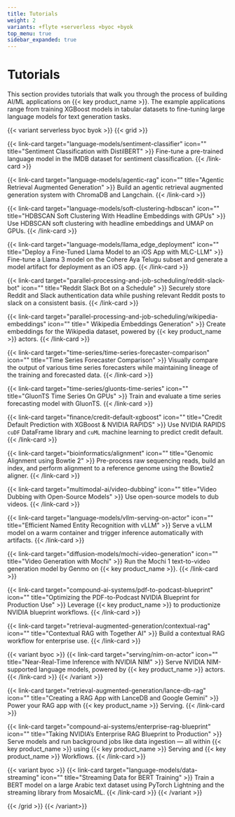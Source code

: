 ```yaml
---
title: Tutorials
weight: 2
variants: +flyte +serverless +byoc +byok
top_menu: true
sidebar_expanded: true
---
```


# Tutorials

This section provides tutorials that walk you through the process of building AI/ML applications on {{< key product_name >}}.
The example applications range from training XGBoost models in tabular datasets to fine-tuning large language models for text generation tasks.

{{< variant serverless byoc byok >}}
{{< grid >}}

{{< link-card target="language-models/sentiment-classifier" icon="" title="Sentiment Classification with DistilBERT" >}}
Fine-tune a pre-trained language model in the IMDB dataset for sentiment classification.
{{< /link-card >}}

{{< link-card target="language-models/agentic-rag" icon="" title="Agentic Retrieval Augmented Generation" >}}
Build an agentic retrieval augmented generation system with ChromaDB and Langchain.
{{< /link-card >}}

{{< link-card target="language-models/soft-clustering-hdbscan" icon="" title="HDBSCAN Soft Clustering With Headline Embeddings with GPUs" >}}
Use HDBSCAN soft clustering with headline embeddings and UMAP on GPUs.
{{< /link-card >}}

{{< link-card target="language-models/llama_edge_deployment" icon="" title="Deploy a Fine-Tuned Llama Model to an iOS App with MLC-LLM" >}}
Fine-tune a Llama 3 model on the Cohere Aya Telugu subset and generate a model artifact for deployment as an iOS app.
{{< /link-card >}}

{{< link-card target="parallel-processing-and-job-scheduling/reddit-slack-bot" icon="" title="Reddit Slack Bot on a Schedule" >}}
Securely store Reddit and Slack authentication data while pushing relevant Reddit posts to slack on a consistent basis.
{{< /link-card >}}

{{< link-card target="parallel-processing-and-job-scheduling/wikipedia-embeddings" icon="" title=" Wikipedia Embeddings Generation" >}}
Create embeddings for the Wikipedia dataset, powered by {{< key product_name >}} actors.
{{< /link-card >}}

{{< link-card target="time-series/time-series-forecaster-comparison" icon="" title="Time Series Forecaster Comparison" >}}
Visually compare the output of various time series forecasters while
maintaining lineage of the training and forecasted data.
{{< /link-card >}}

{{< link-card target="time-series/gluonts-time-series" icon="" title="GluonTS Time Series On GPUs" >}}
Train and evaluate a time series forecasting model with GluonTS.
{{< /link-card >}}

{{< link-card target="finance/credit-default-xgboost" icon="" title="Credit Default Prediction with XGBoost & NVIDIA RAPIDS" >}}
Use NVIDIA RAPIDS `cuDF` DataFrame library and `cuML` machine learning to predict credit default.
{{< /link-card >}}

{{< link-card target="bioinformatics/alignment" icon="" title="Genomic Alignment using Bowtie 2" >}}
Pre-process raw sequencing reads, build an index, and perform alignment to a reference genome using the Bowtie2 aligner.
{{< /link-card >}}

{{< link-card target="multimodal-ai/video-dubbing" icon="" title="Video Dubbing with Open-Source Models" >}}
Use open-source models to dub videos.
{{< /link-card >}}

{{< link-card target="language-models/vllm-serving-on-actor" icon="" title="Efficient Named Entity Recognition with vLLM" >}}
Serve a vLLM model on a warm container and trigger inference automatically with artifacts.
{{< /link-card >}}

{{< link-card target="diffusion-models/mochi-video-generation" icon="" title="Video Generation with Mochi" >}}
Run the Mochi 1 text-to-video generation model by Genmo on {{< key product_name >}}.
{{< /link-card >}}

{{< link-card target="compound-ai-systems/pdf-to-podcast-blueprint" icon="" title="Optimizing the PDF-to-Podcast NVIDIA Blueprint for Production Use" >}}
Leverage {{< key product_name >}} to productionize NVIDIA blueprint workflows.
{{< /link-card >}}

{{< link-card target="retrieval-augmented-generation/contextual-rag" icon="" title="Contextual RAG with Together AI" >}}
Build a contextual RAG workflow for enterprise use.
{{< /link-card >}}

{{< variant byoc >}}
{{< link-card target="serving/nim-on-actor" icon="" title="Near-Real-Time Inference with NVIDIA NIM" >}}
Serve NVIDIA NIM-supported language models, powered by {{< key product_name >}} actors.
{{< /link-card >}}
{{< /variant >}}

{{< link-card target="retrieval-augmented-generation/lance-db-rag" icon="" title="Creating a RAG App with LanceDB and Google Gemini" >}}
Power your RAG app with {{< key product_name >}} Serving.
{{< /link-card >}}

{{< link-card target="compound-ai-systems/enterprise-rag-blueprint" icon="" title="Taking NVIDIA’s Enterprise RAG Blueprint to Production" >}}
Serve models and run background jobs like data ingestion — all within {{< key product_name >}} using {{< key product_name >}} Serving and {{< key product_name >}} Workflows.
{{< /link-card >}}

{{< variant byoc >}}
{{< link-card target="language-models/data-streaming" icon="" title="Streaming Data for BERT Training" >}}
Train a BERT model on a large Arabic text dataset using PyTorch Lightning and the streaming library from MosaicML.
{{< /link-card >}}
{{< /variant >}}

{{< /grid >}}
{{< /variant>}}
